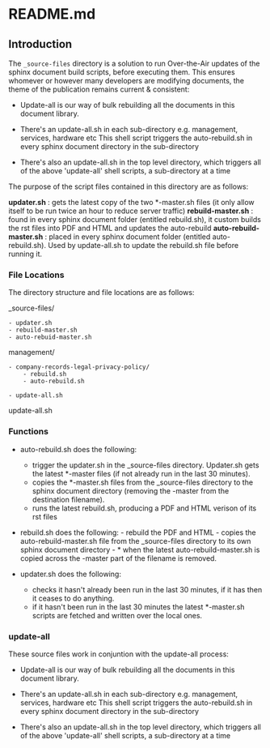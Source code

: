 # README.md

## Introduction

The `_source-files` directory is a solution to run Over-the-Air updates of the sphinx document build scripts, before executing them.
This ensures whomever or however many developers are modifying documents, the theme of the publication remains current & consistent:

- Update-all is our way of bulk rebuilding all the documents in this document library.

- There's an update-all.sh in each sub-directory e.g. management, services, hardware etc
  This shell script triggers the auto-rebuild.sh in every sphinx document directory in the sub-directory

- There's also an update-all.sh in the top level directory, which triggers all of the above 'update-all' shell scripts, a sub-directory at a time

The purpose of the script files contained in this directory are as follows:

**updater.sh** : gets the latest copy of the two *-master.sh files (it only allow itself to be run twice an hour to reduce server traffic)
**rebuild-master.sh** : found in every sphinx document folder (entitled rebuild.sh), it custom builds the rst files into PDF and HTML and updates the auto-rebuild
**auto-rebuild-master.sh** : placed in every sphinx document folder (entitled auto-rebuild.sh). Used by update-all.sh to update the rebuild.sh file before running it.


### File Locations

The directory structure and file locations are as follows:

  _source-files/

	- updater.sh
	- rebuild-master.sh
	- auto-rebuid-master.sh

  management/

	- company-records-legal-privacy-policy/
		- rebuild.sh
		- auto-rebuild.sh

	- update-all.sh

  update-all.sh


### Functions

* auto-rebuild.sh does the following:
	- trigger the updater.sh in the _source-files directory. Updater.sh gets the latest *-master files (if not already run in the last 30 minutes).
	- copies the *-master.sh files from the _source-files directory to the sphinx document directory (removing the -master from the destination filename).
	- runs the latest rebuild.sh, producing a PDF and HTML verison of its rst files

* rebuild.sh does the following:
        - rebuild the PDF and HTML
        - copies the auto-rebuild-master.sh file from the _source-files directory to its own sphinx document directory
        - * when the latest auto-rebuild-master.sh is copied across the -master part of the filename is removed.


* updater.sh does the following:
	- checks it hasn't already been run in the last 30 minutes, if it has then it ceases to do anything.
	- if it hasn't been run in the last 30 minutes the latest *-master.sh scripts are fetched and written over the local ones.


### update-all

These source files work in conjuntion with the update-all process:

- Update-all is our way of bulk rebuilding all the documents in this document library.

- There's an update-all.sh in each sub-directory e.g. management, services, hardware etc
  This shell script triggers the auto-rebuild.sh in every sphinx document directory in the sub-directory

- There's also an update-all.sh in the top level directory, which triggers all of the above 'update-all' shell scripts, a sub-directory at a time
